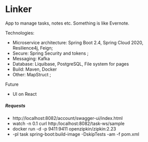 # Linker 
App to manage tasks, notes etc. Something is like Evernote.

Technologies: 
- Microservice architecture: Spring Boot 2.4, Spring Cloud 2020, Resilience4j, Feign;
- Secure: Spring Security and tokens ;
- Messaging: Kafka
- Database: Liquibase, PostgreSQL, File system for pages
- Build: Maven, Docker 
- Other: MapStruct ;

Future
- UI on React


##### Requests

- http://localhost:8082/account/swagger-ui/index.html 
- watch -n 0.1 curl http:/localhost:8082/task-ws/sample
- docker run -d -p 9411:9411 openzipkin/zipkin:2.23
- -pl task spring-boot:build-image -DskipTests -am -f pom.xml

